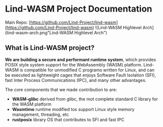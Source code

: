 # Lind-WASM Project Documentation
Main Repo: [https://github.com/Lind-Project/lind-wasm](https://github.com/Lind-Project/lind-wasm)
![Lind-WASM Highlevel Arch](lind-wasm-arch.png"Lind-WASM Highlevel Arch")
## What is Lind-WASM project?
**We are building a secure and performant runtime system**, which provides POSIX style system support for the WebAssembly (WASM) platform.
Lind-WASM is compatible for unmodified C programs written for Linux, and can be executed as lightweight cages that enjoys Software Fault Isolation (SFI), fast Inter Process Communications (IPC), and many other advantages.

The core components that we made contribution to are:

- **WASM-glibc** derived from glibc, the mot complete standard C library for the WASM platform
- **Wasmtime** runtime modified tos support Linux style memory management, threading, etc
- **rustposix** library OS that contributes to SFI and fast IPC